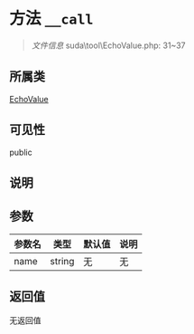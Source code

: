 # 方法 `__call`

> *文件信息* suda\tool\EchoValue.php: 31~37

## 所属类 

[EchoValue](../EchoValue.md)

## 可见性

 public 

## 说明



## 参数


| 参数名 | 类型 | 默认值 | 说明 |
|--------|-----|-------|-------|
| name |  string | 无 | 无 |



## 返回值

无返回值
